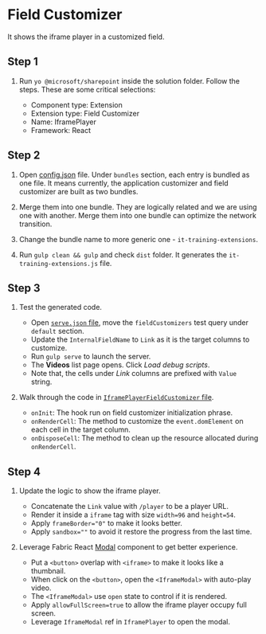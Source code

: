# Field Customizer

It shows the iframe player in a customized field.

## Step 1

1. Run `yo @microsoft/sharepoint` inside the solution folder. Follow the steps. These are some critical selections:

    - Component type: Extension
    - Extension type: Field Customizer
    - Name: IframePlayer
    - Framework: React

## Step 2

1. Open [config.json](../../../config/config.json) file. Under `bundles` section, each entry is bundled as one file. It means currently, the application customizer and field customizer are built as two bundles.

2. Merge them into one bundle. They are logically related and we are using one with another. Merge them into one bundle can optimize the network transition.

3. Change the bundle name to more generic one - `it-training-extensions`.

4. Run `gulp clean && gulp` and check `dist` folder. It generates the `it-training-extensions.js` file.

## Step 3

1. Test the generated code.

    - Open [`serve.json` file](../../../config/serve.json), move the `fieldCustomizers` test query under `default` section.
    - Update the `InternalFieldName` to `Link` as it is the target columns to customize.
    - Run `gulp serve` to launch the server.
    - The **Videos** list page opens. Click *Load debug scripts*.
    - Note that, the cells under *Link* columns are prefixed with `Value` string.

2. Walk through the code in [`IframePlayerFieldCustomizer` file](IframePlayerFieldCustomizer.ts).

    - `onInit`: The hook run on field customizer initialization phrase.
    - `onRenderCell`: The method to customize the `event.domElement` on each cell in the target column.
    - `onDisposeCell`: The method to clean up the resource allocated during `onRenderCell`.

## Step 4

1. Update the logic to show the iframe player.

    - Concatenate the `Link` value with `/player` to be a player URL.
    - Render it inside a `iframe` tag with size `width=96` and `height=54`.
    - Apply `frameBorder="0"` to make it looks better.
    - Apply `sandbox=""` to avoid it restore the progress from the last time.

2. Leverage Fabric React [Modal](https://developer.microsoft.com/en-us/fabric#/components/modal) component to get better experience.

    - Put a `<button>` overlap with `<iframe>` to make it looks like a thumbnail.
    - When click on the `<button>`, open the `<IframeModal>` with auto-play video.
    - The `<IframeModal>` use `open` state to control if it is rendered.
    - Apply `allowFullScreen=true` to allow the iframe player occupy full screen.
    - Leverage `IframeModal` ref in `IframePlayer` to open the modal.
